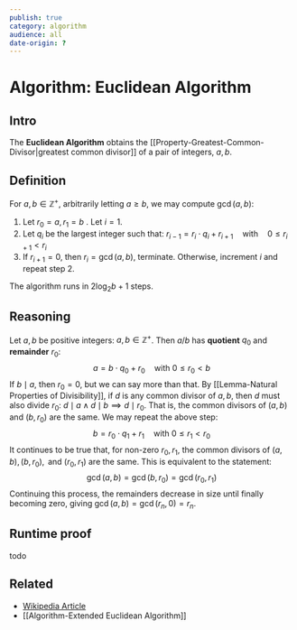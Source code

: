 ```yaml
---
publish: true
category: algorithm
audience: all
date-origin: ?
---
```

# Algorithm: Euclidean Algorithm
## Intro
The **Euclidean Algorithm** obtains the [[Property-Greatest-Common-Divisor|greatest common divisor]] of a pair of integers, $a,b$. 

## Definition
For $a,b\in \mathbb Z^+$, arbitrarily letting $a\ge b$, we may compute $\gcd(a,b)$:
1. Let $r_0=a, r_1=b$ . Let $i=1$.
2. Let $q_i$ be the largest integer such that: $r_{i-1}=r_i\cdot q_i+r_{i+1}\quad \text{with} \quad 0\le r_{i+1}<r_i$
3. If $r_{i+1}=0$, then $r_i=\gcd(a,b)$, terminate. Otherwise, increment $i$ and repeat step 2.

The algorithm runs in $2\log_{2}b+1$ steps.
## Reasoning
Let $a,b$ be positive integers: $a,b\in \mathbb Z^+$. Then $a/b$ has **quotient** $q_0$ and **remainder** $r_0$:
$$a=b\cdot q_0+r_0\quad \text{with } 0\le r_0<b$$
If $b\mid a$, then $r_0=0$, but we can say more than that. By [[Lemma-Natural Properties of Divisibility]], if $d$ is any common divisor of $a,b$, then $d$ must also divide $r_0$: $d\mid a \land d\mid b\implies d\mid r_0$.  That is, the common divisors of $(a,b)$ and $(b,r_0)$ are the same. We may repeat the above step:
$$b=r_0\cdot q_1+r_1\quad \text{with } 0\le r_1<r_0$$
It continues to be true that, for non-zero $r_0,r_1$, the common divisors of $(a,b),(b,r_0),\text{ and } (r_0,r_1)$ are the same. This is equivalent to the statement:
$$\gcd(a,b)=\gcd(b,r_0)=\gcd(r_0,r_1)$$
Continuing this process, the remainders decrease in size until finally becoming zero, giving $\gcd(a,b)=\gcd(r_n,0)=r_n$.

## Runtime proof
todo

## Related
- [Wikipedia Article](https://en.wikipedia.org/wiki/Euclidean_algorithm)
- [[Algorithm-Extended Euclidean Algorithm]]